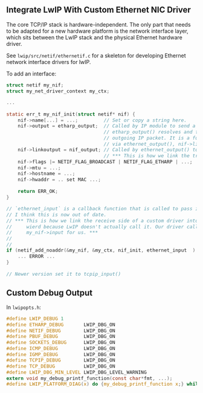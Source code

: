 <style>
    pre > code {
        border: 0;
        background-color: inherit;
        font-size: 90%;
    }
</style>

## Integrate LwIP With Custom Ethernet NIC Driver
The core TCP/IP stack is hardware-independent. The only part that needs to be adapted for a new hardware platform is the network interface layer, which sits between the LwIP stack and the physical Ethernet hardware driver.

See `lwip/src/netif/ethernetif.c` for a skeleton for developing Ethernet network interface drivers for lwIP.

To add an interface:

```C
struct netif my_nif;
struct my_net_driver_context my_ctx;

...

static err_t my_nif_init(struct netif* nif) {
    nif->name[...] = ...;         // Set or copy a string here.
    nif->output = etharp_output;  // Called by IP module to send a packet on the interface, usually etharp_output().
                                  // etharp_output() resolves and fills-in the Ethernet address header for the 
                                  // outgoing IP packet. It is a function provided by LwIP. It will eventually call,
                                  // via ethernet_output(), nif->linkoutput() (see below).
    nif->linkoutput = nif_output; // Called by ethernet_output() to send a packet on the interface. Buffer output as is.
                                  // *** This is how we link the transmit side of a custom driver into LwIP ***
    nif->flags |= NETIF_FLAG_BROADCAST | NETIF_FLAG_ETHARP | ...;
    nif->mtu = ...;
    nif->hostname = ...;
    nif->hwaddr = .. set MAC ...;

    return ERR_OK;
}

// `ethernet_input` is a callback function that is called to pass ingress packets up the stack.
// I think this is now out of date.
// *** This is how we link the receive side of a custom driver into LwIP BUT I think its a little
//     wierd because LwIP doesn't actually call it. Our driver calls it! This just sets 
//     my_nif->input for us. ***
// 
//
if (netif_add_noaddr(&my_nif, &my_ctx, nif_init, ethernet_input  ) == NULL) {
    ... ERROR ...
}

// Newer version set it to tcpip_input()
```

## Custom Debug Output

In `lwipopts.h`:

```C
#define LWIP_DEBUG 1
#define ETHARP_DEBUG       LWIP_DBG_ON
#define NETIF_DEBUG        LWIP_DBG_ON
#define PBUF_DEBUG         LWIP_DBG_ON
#define SOCKETS_DEBUG      LWIP_DBG_ON
#define ICMP_DEBUG         LWIP_DBG_ON
#define IGMP_DEBUG         LWIP_DBG_ON
#define TCPIP_DEBUG        LWIP_DBG_ON
#define TCP_DEBUG          LWIP_DBG_ON
#define LWIP_DBG_MIN_LEVEL LWIP_DBG_LEVEL_WARNING 
extern void my_debug_printf_function(const char*fmt, ...);
#define LWIP_PLATFORM_DIAG(x) do {my_debug_printf_function x;} while(0)
```
